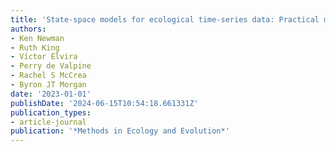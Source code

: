 ```yaml
---
title: 'State-space models for ecological time-series data: Practical model-fitting'
authors:
- Ken Newman
- Ruth King
- Vı́ctor Elvira
- Perry de Valpine
- Rachel S McCrea
- Byron JT Morgan
date: '2023-01-01'
publishDate: '2024-06-15T10:54:18.661331Z'
publication_types:
- article-journal
publication: '*Methods in Ecology and Evolution*'
---
```

